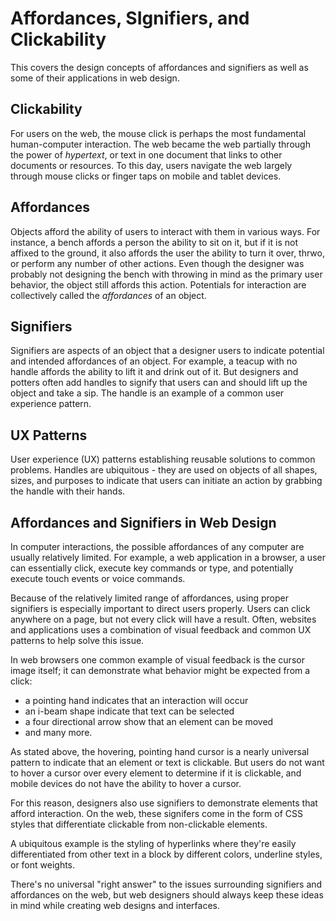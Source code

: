 # __Affordances, SIgnifiers, and Clickability__
This covers the design concepts of affordances and signifiers as well as some of their applications in web design.

## __Clickability__
For users on the web, the mouse click is perhaps the most fundamental human-computer interaction. The web became the web partially through the power of _hypertext_, or text in one document that links to other documents or resources. To this day, users navigate the web largely through mouse clicks or finger taps on mobile and tablet devices.

## __Affordances__
Objects afford the ability of users to interact with them in various ways. For instance, a bench affords a person the ability to sit on it, but if it is not affixed to the ground, it also affords the user the ability to turn it over, thrwo, or perform any number of other actions. Even though the designer was probably not designing the bench with throwing in mind as the primary user behavior, the object still affords this action. Potentials for interaction are collectively called the _affordances_ of an object. 

## __Signifiers__
Signifiers are aspects of an object that a designer users to indicate potential and intended affordances of an object. For example, a teacup with no handle affords the ability to lift it and drink out of it. But designers and potters often add handles to signify that users can and should lift up the object and take a sip. The handle is an example of a common user experience pattern.

## __UX Patterns__
User experience (UX) patterns establishing reusable solutions to common problems. Handles are ubiquitous - they are used on objects of all shapes, sizes, and purposes to indicate that users can initiate an action by grabbing the handle with their hands.

## __Affordances and Signifiers in Web Design__
In computer interactions, the possible affordances of any computer are usually relatively limited. For example, a web application in a browser, a user can essentially click, execute key commands or type, and potentially execute touch events or voice commands.

Because of the relatively limited range of affordances, using proper signifiers is especially important to direct users properly. Users can click anywhere on a page, but not every click will have a result.
Often, websites and applications uses a combination of visual feedback and common UX patterns to help solve this issue.

In web browsers one common example of visual feedback is the cursor image itself; it can demonstrate what behavior might be expected from a click:
- a pointing hand indicates that an interaction will occur
- an i-beam shape indicate that text can be selected
- a four directional arrow show that an element can be moved
- and many more.

As stated above, the hovering, pointing hand cursor is a nearly universal pattern to indicate that an element or text is clickable. But users do not want to hover a cursor over every element to determine if it is clickable, and mobile devices do not have the ability to hover a cursor.

For this reason, designers also use signifiers to demonstrate elements that afford interaction. On the web, these signifers come in the form of CSS styles that differentiate clickable from non-clickable elements.

A ubiquitous example is the styling of hyperlinks where they're easily differentiated from other text in a block by different colors, underline styles, or font weights.

There's no universal "right answer" to the issues surrounding signifiers and affordances on the web, but web designers should always keep these ideas in mind while creating web designs and interfaces.